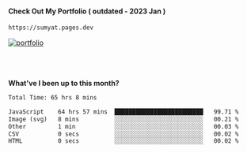 #### Check Out My Portfolio ( outdated - 2023 Jan ) 
````bash
https://sumyat.pages.dev
````

<a href='https://sumyat.pages.dev/'>
    <img src='https://github.com/sumyat-aung/sumyat-aung/assets/108873224/c9b4f2be-c585-4dd3-84e1-692c3854a6d8' alt='portfolio' align='center' />
</a>


<br />
<br />


<br />
<br />

**What've I been up to this month?**

<!--START_SECTION:waka-->

```txt
Total Time: 65 hrs 8 mins

JavaScript    64 hrs 57 mins  █████████████████████████   99.71 %
Image (svg)   8 mins          ░░░░░░░░░░░░░░░░░░░░░░░░░   00.21 %
Other         1 min           ░░░░░░░░░░░░░░░░░░░░░░░░░   00.03 %
CSV           0 secs          ░░░░░░░░░░░░░░░░░░░░░░░░░   00.02 %
HTML          0 secs          ░░░░░░░░░░░░░░░░░░░░░░░░░   00.02 %
```

<!--END_SECTION:waka-->




